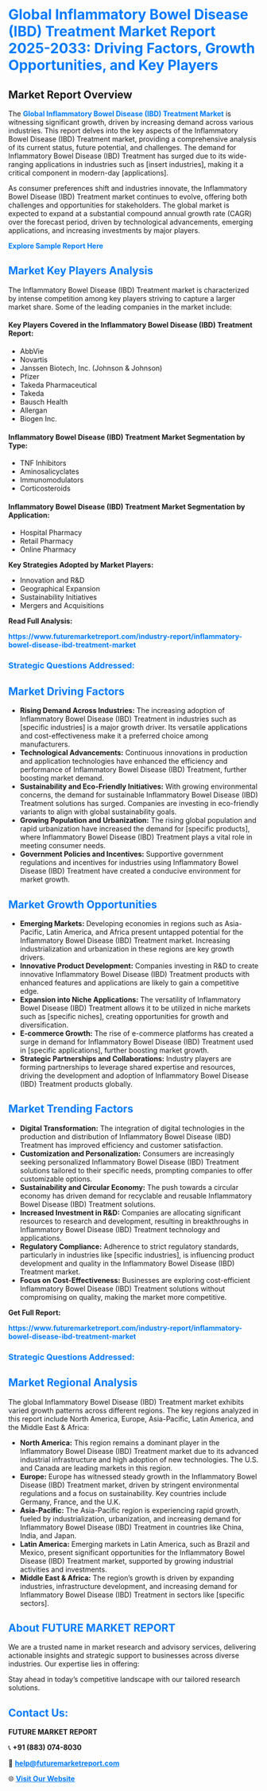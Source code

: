<h1 style="color: #007BFF;">Global Inflammatory Bowel Disease (IBD) Treatment Market Report 2025-2033: Driving Factors, Growth Opportunities, and Key Players</h1>

<section id="overview">
<h2>Market Report Overview</h2>
<p>The <a href="https://www.futuremarketreport.com/industry-report/inflammatory-bowel-disease-ibd-treatment-market" style="color: #007BFF; text-decoration: none;"><strong>Global Inflammatory Bowel Disease (IBD) Treatment Market</strong></a> is witnessing significant growth, driven by increasing demand across various industries. This report delves into the key aspects of the Inflammatory Bowel Disease (IBD) Treatment market, providing a comprehensive analysis of its current status, future potential, and challenges. The demand for Inflammatory Bowel Disease (IBD) Treatment has surged due to its wide-ranging applications in industries such as [insert industries], making it a critical component in modern-day [applications].</p>
<p>As consumer preferences shift and industries innovate, the Inflammatory Bowel Disease (IBD) Treatment market continues to evolve, offering both challenges and opportunities for stakeholders. The global market is expected to expand at a substantial compound annual growth rate (CAGR) over the forecast period, driven by technological advancements, emerging applications, and increasing investments by major players.</p>
</section>

<section id="overview">
<p><a href="https://www.futuremarketreport.com/request-sample/reportId=77093" style="color: #007BFF; text-decoration: none;"><strong>Explore Sample Report Here</strong></a></p>
</section>

<section id="key-players">
<h2 style="color: #007BFF;">Market Key Players Analysis</h2>
<p>The Inflammatory Bowel Disease (IBD) Treatment market is characterized by intense competition among key players striving to capture a larger market share. Some of the leading companies in the market include:</p>
<h4>Key Players Covered in the Inflammatory Bowel Disease (IBD) Treatment Report:</h4>
<ul><li>AbbVie</li><li>Novartis</li><li>Janssen Biotech, Inc. (Johnson &amp; Johnson)</li><li>Pfizer</li><li>Takeda Pharmaceutical</li><li>Takeda</li><li>Bausch Health</li><li>Allergan</li><li>Biogen Inc.</li></ul>
<h4>Inflammatory Bowel Disease (IBD) Treatment Market Segmentation by Type:</h4>
<ul><li>TNF Inhibitors</li><li>Aminosalicyclates</li><li>Immunomodulators</li><li>Corticosteroids</li></ul>

<h4>Inflammatory Bowel Disease (IBD) Treatment Market Segmentation by Application:</h4>
<ul><li>Hospital Pharmacy</li><li>Retail Pharmacy</li><li>Online Pharmacy</li></ul>
<p><strong>Key Strategies Adopted by Market Players:</strong></p>
<ul>
<li>Innovation and R&D</li>
<li>Geographical Expansion</li>
<li>Sustainability Initiatives</li>
<li>Mergers and Acquisitions</li>
</ul>
</section>

<section>
<p><strong>Read Full Analysis: </strong></p><a href="https://www.futuremarketreport.com/industry-report/inflammatory-bowel-disease-ibd-treatment-market" style="color: #007BFF; text-decoration: none;"><strong>https://www.futuremarketreport.com/industry-report/inflammatory-bowel-disease-ibd-treatment-market</strong></a>
<h3 style="color: #007BFF;">Strategic Questions Addressed:</h3>
</section>

<section id="driving-factors">
<h2 style="color: #007BFF;">Market Driving Factors</h2>
<ul>
<li><strong>Rising Demand Across Industries:</strong> The increasing adoption of Inflammatory Bowel Disease (IBD) Treatment in industries such as [specific industries] is a major growth driver. Its versatile applications and cost-effectiveness make it a preferred choice among manufacturers.</li>
<li><strong>Technological Advancements:</strong> Continuous innovations in production and application technologies have enhanced the efficiency and performance of Inflammatory Bowel Disease (IBD) Treatment, further boosting market demand.</li>
<li><strong>Sustainability and Eco-Friendly Initiatives:</strong> With growing environmental concerns, the demand for sustainable Inflammatory Bowel Disease (IBD) Treatment solutions has surged. Companies are investing in eco-friendly variants to align with global sustainability goals.</li>
<li><strong>Growing Population and Urbanization:</strong> The rising global population and rapid urbanization have increased the demand for [specific products], where Inflammatory Bowel Disease (IBD) Treatment plays a vital role in meeting consumer needs.</li>
<li><strong>Government Policies and Incentives:</strong> Supportive government regulations and incentives for industries using Inflammatory Bowel Disease (IBD) Treatment have created a conducive environment for market growth.</li>
</ul>
</section>

<section id="growth-opportunities">
<h2 style="color: #007BFF;">Market Growth Opportunities</h2>
<ul>
<li><strong>Emerging Markets:</strong> Developing economies in regions such as Asia-Pacific, Latin America, and Africa present untapped potential for the Inflammatory Bowel Disease (IBD) Treatment market. Increasing industrialization and urbanization in these regions are key growth drivers.</li>
<li><strong>Innovative Product Development:</strong> Companies investing in R&D to create innovative Inflammatory Bowel Disease (IBD) Treatment products with enhanced features and applications are likely to gain a competitive edge.</li>
<li><strong>Expansion into Niche Applications:</strong> The versatility of Inflammatory Bowel Disease (IBD) Treatment allows it to be utilized in niche markets such as [specific niches], creating opportunities for growth and diversification.</li>
<li><strong>E-commerce Growth:</strong> The rise of e-commerce platforms has created a surge in demand for Inflammatory Bowel Disease (IBD) Treatment used in [specific applications], further boosting market growth.</li>
<li><strong>Strategic Partnerships and Collaborations:</strong> Industry players are forming partnerships to leverage shared expertise and resources, driving the development and adoption of Inflammatory Bowel Disease (IBD) Treatment products globally.</li>
</ul>
</section>

<section id="trending-factors">
<h2 style="color: #007BFF;">Market Trending Factors</h2>
<ul>
<li><strong>Digital Transformation:</strong> The integration of digital technologies in the production and distribution of Inflammatory Bowel Disease (IBD) Treatment has improved efficiency and customer satisfaction.</li>
<li><strong>Customization and Personalization:</strong> Consumers are increasingly seeking personalized Inflammatory Bowel Disease (IBD) Treatment solutions tailored to their specific needs, prompting companies to offer customizable options.</li>
<li><strong>Sustainability and Circular Economy:</strong> The push towards a circular economy has driven demand for recyclable and reusable Inflammatory Bowel Disease (IBD) Treatment solutions.</li>
<li><strong>Increased Investment in R&D:</strong> Companies are allocating significant resources to research and development, resulting in breakthroughs in Inflammatory Bowel Disease (IBD) Treatment technology and applications.</li>
<li><strong>Regulatory Compliance:</strong> Adherence to strict regulatory standards, particularly in industries like [specific industries], is influencing product development and quality in the Inflammatory Bowel Disease (IBD) Treatment market.</li>
<li><strong>Focus on Cost-Effectiveness:</strong> Businesses are exploring cost-efficient Inflammatory Bowel Disease (IBD) Treatment solutions without compromising on quality, making the market more competitive.</li>
</ul>
</section>

<section>
<p><strong>Get Full Report: </strong></p><a href="https://www.futuremarketreport.com/industry-report/inflammatory-bowel-disease-ibd-treatment-market" style="color: #007BFF; text-decoration: none;"><strong>https://www.futuremarketreport.com/industry-report/inflammatory-bowel-disease-ibd-treatment-market</strong></a>
<h3 style="color: #007BFF;">Strategic Questions Addressed:</h3>
</section>


<section id="regional-analysis">
<h2 style="color: #007BFF;">Market Regional Analysis</h2>
<p>The global Inflammatory Bowel Disease (IBD) Treatment market exhibits varied growth patterns across different regions. The key regions analyzed in this report include North America, Europe, Asia-Pacific, Latin America, and the Middle East & Africa:</p>
<ul>
<li><strong>North America:</strong> This region remains a dominant player in the Inflammatory Bowel Disease (IBD) Treatment market due to its advanced industrial infrastructure and high adoption of new technologies. The U.S. and Canada are leading markets in this region.</li>
<li><strong>Europe:</strong> Europe has witnessed steady growth in the Inflammatory Bowel Disease (IBD) Treatment market, driven by stringent environmental regulations and a focus on sustainability. Key countries include Germany, France, and the U.K.</li>
<li><strong>Asia-Pacific:</strong> The Asia-Pacific region is experiencing rapid growth, fueled by industrialization, urbanization, and increasing demand for Inflammatory Bowel Disease (IBD) Treatment in countries like China, India, and Japan.</li>
<li><strong>Latin America:</strong> Emerging markets in Latin America, such as Brazil and Mexico, present significant opportunities for the Inflammatory Bowel Disease (IBD) Treatment market, supported by growing industrial activities and investments.</li>
<li><strong>Middle East & Africa:</strong> The region’s growth is driven by expanding industries, infrastructure development, and increasing demand for Inflammatory Bowel Disease (IBD) Treatment in sectors like [specific sectors].</li>
</ul>
</section>

<footer>
<h2 style="color: #007BFF;">About FUTURE MARKET REPORT</h2>
<p>We are a trusted name in market research and advisory services, delivering actionable insights and strategic support to businesses across diverse industries. Our expertise lies in offering:</p>

<p>Stay ahead in today’s competitive landscape with our tailored research solutions.</p>

<h2 style="color: #007BFF;">Contact Us:</h2>
<p><strong>FUTURE MARKET REPORT</strong></p>
<p>📞 <strong>+91 (883) 074-8030</strong></p>
<p>📧 <strong><a href="mailto:help@futuremarketreport.com" style="color: #007BFF;">help@futuremarketreport.com</a></strong></p>
<p>🌐 <strong><a href="https://www.futuremarketreport.com/" style="color: #007BFF;">Visit Our Website</a></strong></p>
</footer>